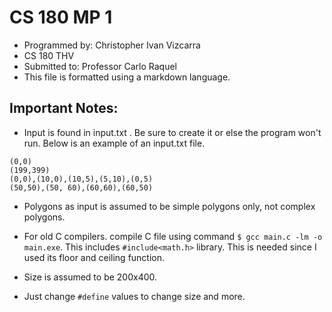 # CS 180 MP 1
* Programmed by: Christopher Ivan Vizcarra
* CS 180 THV
* Submitted to: Professor Carlo Raquel
* This file is formatted using a markdown language.

## Important Notes:
* Input is found in input.txt . Be sure to create it or else the program won't run. Below is an example of an input.txt file.
```
(0,0)
(199,399)
(0,0),(10,0),(10,5),(5,10),(0,5)
(50,50),(50, 60),(60,60),(60,50)
```
* Polygons as input is assumed to be simple polygons only, not complex polygons.

* For old C compilers. compile C file using command `$ gcc main.c -lm -o main.exe`. This includes `#include<math.h>` library. This is needed since I used its floor and ceiling function.

* Size is assumed to be 200x400.

* Just change `#define` values to change size and more.
